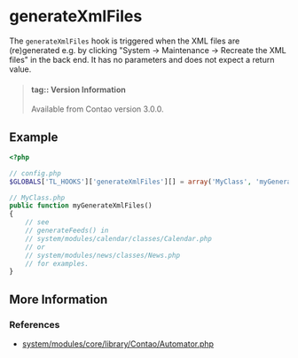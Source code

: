 # generateXmlFiles

The `generateXmlFiles` hook is triggered when the XML files are (re)generated
e.g. by clicking "System -> Maintenance -> Recreate the XML files" in the back end.
It has no parameters and does not expect a return value.

> #### tag:: Version Information 
> Available from Contao version 3.0.0.


## Example

```php
<?php

// config.php
$GLOBALS['TL_HOOKS']['generateXmlFiles'][] = array('MyClass', 'myGenerateXmlFiles');

// MyClass.php
public function myGenerateXmlFiles()
{
    // see
    // generateFeeds() in
    // system/modules/calendar/classes/Calendar.php
    // or
    // system/modules/news/classes/News.php
    // for examples.
}
```


## More Information


### References

- [system/modules/core/library/Contao/Automator.php](https://github.com/contao/core/blob/support/3.2/system/modules//core/library/Contao/Automator.php#L249)
